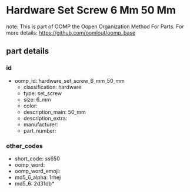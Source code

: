 # Hardware Set Screw 6 Mm 50 Mm  

note: This is part of OOMP the Oopen Organization Method For Parts. For more details: https://github.com/oomlout/oomp_base

##  part details





### id
* oomp_id: hardware_set_screw_6_mm_50_mm
  * classification: hardware
  * type: set_screw
  * size: 6_mm
  * color: 
  * description_main: 50_mm
  * description_extra: 
  * manufacturer: 
  * part_number: 

### other_codes
* short_code: ss650
* oomp_word: 
* oomp_word_emoji: 
* md5_6_alpha: 1rhej
* md5_6: 2d31db* 